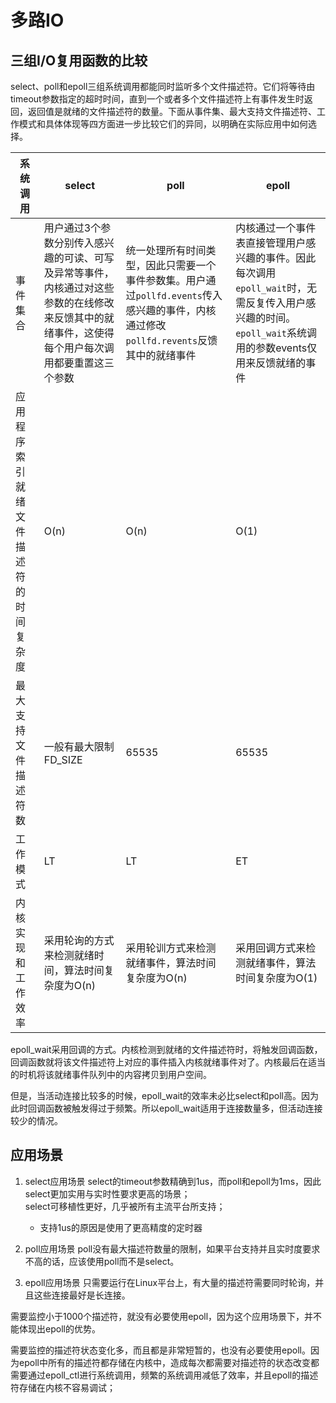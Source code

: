 多路IO
=========

## 三组I/O复用函数的比较

select、poll和epoll三组系统调用都能同时监听多个文件描述符。它们将等待由timeout参数指定的超时时间，直到一个或者多个文件描述符上有事件发生时返回，返回值是就绪的文件描述符的数量。下面从事件集、最大支持文件描述符、工作模式和具体体现等四方面进一步比较它们的异同，以明确在实际应用中如何选择。

| 系统调用                               | select                                                       | poll                                                         | epoll                                                        |
| -------------- | --------------------------- | ------------------------ | --------------------------- |
| 事件集合                               | 用户通过3个参数分别传入感兴趣的可读、可写及异常等事件，内核通过对这些参数的在线修改来反馈其中的就绪事件，这使得每个用户每次调用都要重置这三个参数 | 统一处理所有时间类型，因此只需要一个事件参数集。用户通过`pollfd.events`传入感兴趣的事件，内核通过修改`pollfd.revents`反馈其中的就绪事件 | 内核通过一个事件表直接管理用户感兴趣的事件。因此每次调用`epoll_wait`时，无需反复传入用户感兴趣的时间。`epoll_wait`系统调用的参数events仅用来反馈就绪的事件 |
| 应用程序索引就绪文件描述符的时间复杂度 | O(n)                                                         | O(n)                                                         | O(1)                                                         |
| 最大支持文件描述符数                   | 一般有最大限制FD_SIZE                                        | 65535                                                        | 65535                                                        |
| 工作模式                               | LT                                                           | LT                                                           | ET                                                           |
| 内核实现和工作效率                     | 采用轮询的方式来检测就绪时间，算法时间复杂度为O(n)           | 采用轮训方式来检测就绪事件，算法时间复杂度为O(n)             | 采用回调方式来检测就绪事件，算法时间复杂度为O(1)             |

epoll_wait采用回调的方式。内核检测到就绪的文件描述符时，将触发回调函数，回调函数就将该文件描述符上对应的事件插入内核就绪事件对了。内核最后在适当的时机将该就绪事件队列中的内容拷贝到用户空间。

但是，当活动连接比较多的时候，epoll_wait的效率未必比select和poll高。因为此时回调函数被触发得过于频繁。所以epoll_wait适用于连接数量多，但活动连接较少的情况。


## 应用场景<br>

1. select应用场景 select的timeout参数精确到1us，而poll和epoll为1ms，因此select更加实用与实时性要求更高的场景；
   <br>
select可移植性更好，几乎被所有主流平台所支持；<br>
    - 支持1us的原因是使用了更高精度的定时器
2. poll应用场景 poll没有最大描述符数量的限制，如果平台支持并且实时度要求不高的话，应该使用poll而不是select。<br>

3. epoll应用场景 只需要运行在Linux平台上，有大量的描述符需要同时轮询，并且这些连接最好是长连接。<br>

需要监控小于1000个描述符，就没有必要使用epoll，因为这个应用场景下，并不能体现出epoll的优势。<br>

需要监控的描述符状态变化多，而且都是非常短暂的，也没有必要使用epoll。因为epoll中所有的描述符都存储在内核中，造成每次都需要对描述符的状态改变都需要通过epoll_ctl进行系统调用，频繁的系统调用减低了效率，并且epoll的描述符存储在内核不容易调试；<br>
